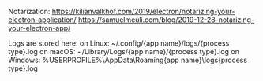 Notarization: 
https://kilianvalkhof.com/2019/electron/notarizing-your-electron-application/
https://samuelmeuli.com/blog/2019-12-28-notarizing-your-electron-app/

Logs are stored here:
on Linux: ~/.config/{app name}/logs/{process type}.log
on macOS: ~/Library/Logs/{app name}/{process type}.log
on Windows: %USERPROFILE%\AppData\Roaming\{app name}\logs\{process type}.log